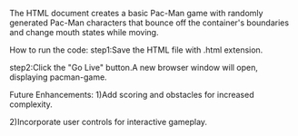 The HTML document creates a basic Pac-Man game with randomly generated Pac-Man characters that bounce off the container's boundaries and change mouth states while moving.

How to run the code:
step1:Save the HTML file with .html extension.

step2:Click the "Go Live" button.A new browser window will open, displaying pacman-game.

Future Enhancements:
1)Add scoring and obstacles for increased complexity.

2)Incorporate user controls for interactive gameplay.
